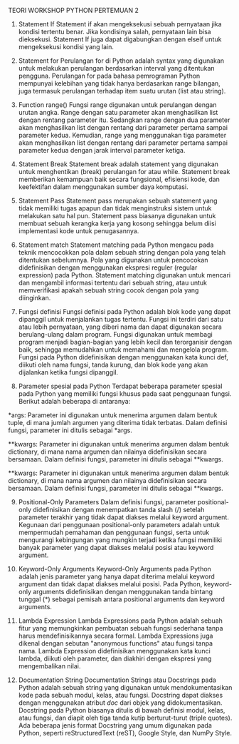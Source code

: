 TEORI WORKSHOP PYTHON PERTEMUAN 2

1. Statement If
Statement if akan mengeksekusi sebuah pernyataan jika kondisi tertentu benar. Jika kondisinya salah, pernyataan lain bisa dieksekusi. Statement If juga dapat digabungkan dengan elseif untuk mengeksekusi kondisi yang lain.

2. Statement for
Perulangan for di Python adalah syntax yang digunakan untuk melakukan perulangan berdasarkan interval yang ditentukan pengguna.
Perulangan for pada bahasa pemrograman Python mempunyai kelebihan yang tidak hanya berdasarkan range bilangan, juga termasuk perulangan terhadap item suatu urutan (list atau string). 

3. Function range()
Fungsi range digunakan untuk perulangan dengan urutan angka. Range dengan satu parameter akan menghasilkan list dengan rentang parameter itu.
Sedangkan range dengan dua parameter akan menghasilkan list dengan rentang dari parameter pertama sampai parameter kedua. Kemudian, range yang menggunakan tiga parameter akan menghasilkan list dengan rentang dari parameter pertama sampai parameter kedua dengan jarak interval parameter ketiga.

4. Statement Break
Statement break adalah statement yang digunakan untuk menghentikan (break) perulangan for atau while. Statement break memberikan kemampuan baik secara fungsional, efisiensi kode, dan keefektifan dalam menggunakan sumber daya komputasi.

5. Statement Pass
Statement pass merupakan sebuah statement yang tidak memiliki tugas apapun dan tidak menginstruksi sistem untuk melakukan satu hal pun. Statement pass biasanya digunakan untuk membuat sebuah kerangka kerja yang kosong sehingga belum diisi implementasi kode untuk penugasannya.

6. Statement match
Statement matching pada Python mengacu pada teknik mencocokkan pola dalam sebuah string dengan pola yang telah ditentukan sebelumnya. Pola yang digunakan untuk pencocokan didefinisikan dengan menggunakan ekspresi reguler (regular expression) pada Python.
Statement matching digunakan untuk mencari dan mengambil informasi tertentu dari sebuah string, atau untuk memverifikasi apakah sebuah string cocok dengan pola yang diinginkan.

7. Fungsi definisi
Fungsi definisi pada Python adalah blok kode yang dapat dipanggil untuk menjalankan tugas tertentu. Fungsi ini terdiri dari satu atau lebih pernyataan, yang diberi nama dan dapat digunakan secara berulang-ulang dalam program.
Fungsi digunakan untuk membagi program menjadi bagian-bagian yang lebih kecil dan terorganisir dengan baik, sehingga memudahkan untuk memahami dan mengelola program.
Fungsi pada Python didefinisikan dengan menggunakan kata kunci def, diikuti oleh nama fungsi, tanda kurung, dan blok kode yang akan dijalankan ketika fungsi dipanggil.

8. Parameter spesial pada Python
Terdapat beberapa parameter spesial pada Python yang memiliki fungsi khusus pada saat penggunaan fungsi. Berikut adalah beberapa di antaranya:

*args: Parameter ini digunakan untuk menerima argumen dalam bentuk tuple, di mana jumlah argumen yang diterima tidak terbatas. Dalam definisi fungsi, parameter ini ditulis sebagai *args.

**kwargs: Parameter ini digunakan untuk menerima argumen dalam bentuk dictionary, di mana nama argumen dan nilainya didefinisikan secara bersamaan. Dalam definisi fungsi, parameter ini ditulis sebagai **kwargs.

**kwargs: Parameter ini digunakan untuk menerima argumen dalam bentuk dictionary, di mana nama argumen dan nilainya didefinisikan secara bersamaan. Dalam definisi fungsi, parameter ini ditulis sebagai **kwargs.

9. Positional-Only Parameters
Dalam definisi fungsi, parameter positional-only didefinisikan dengan menempatkan tanda slash (/) setelah parameter terakhir yang tidak dapat diakses melalui keyword argument.
Kegunaan dari penggunaan positional-only parameters adalah untuk mempermudah pemahaman dan penggunaan fungsi, serta untuk mengurangi kebingungan yang mungkin terjadi ketika fungsi memiliki banyak parameter yang dapat diakses melalui posisi atau keyword argument.

10. Keyword-Only Arguments
Keyword-Only Arguments pada Python adalah jenis parameter yang hanya dapat diterima melalui keyword argument dan tidak dapat diakses melalui posisi.
Pada Python, keyword-only arguments didefinisikan dengan menggunakan tanda bintang tunggal (*) sebagai pemisah antara positional arguments dan keyword arguments.

11. Lambda Expression
Lambda Expressions pada Python adalah sebuah fitur yang memungkinkan pembuatan sebuah fungsi sederhana tanpa harus mendefinisikannya secara formal. Lambda Expressions juga dikenal dengan sebutan "anonymous functions" atau fungsi tanpa nama.
Lambda Expression didefinisikan menggunakan kata kunci lambda, diikuti oleh parameter, dan diakhiri dengan ekspresi yang mengembalikan nilai.

12. Documentation String
Documentation Strings atau Docstrings pada Python adalah sebuah string yang digunakan untuk mendokumentasikan kode pada sebuah modul, kelas, atau fungsi. Docstring dapat diakses dengan menggunakan atribut _doc_ dari objek yang didokumentasikan.
Docstring pada Python biasanya ditulis di bawah definisi modul, kelas, atau fungsi, dan diapit oleh tiga tanda kutip berturut-turut (triple quotes). Ada beberapa jenis format Docstring yang umum digunakan pada Python, seperti reStructuredText (reST), Google Style, dan NumPy Style.

